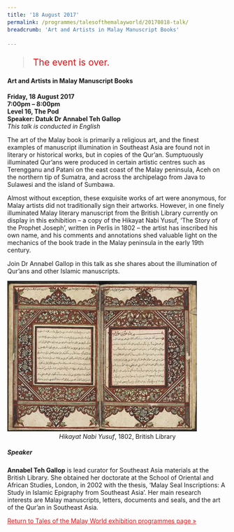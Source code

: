 ```yaml
---
title: '18 August 2017'
permalink: /programmes/talesofthemalayworld/20170818-talk/
breadcrumb: 'Art and Artists in Malay Manuscript Books'

---
```



<blockquote style="color: #E21216; font-size: 150%;">The event is over.</blockquote>

#### Art and Artists in Malay Manuscript Books

__Friday, 18 August 2017__<br>
__7:00pm – 8:00pm__<br>
__Level 16, The Pod__<br>
__Speaker: Datuk Dr Annabel Teh Gallop__<br>
_This talk is conducted in English_

The art of the Malay book is primarily a religious art, and the finest examples of manuscript illumination in Southeast Asia are found not in literary or historical works, but in copies of the Qur’an. Sumptuously illuminated Qur’ans were produced in certain artistic centres such as Terengganu and Patani on the east coast of the Malay peninsula, Aceh on the northern tip of Sumatra, and across the archipelago from Java to Sulawesi and the island of Sumbawa.

Almost without exception, these exquisite works of art were anonymous, for Malay artists did not traditionally sign their artworks. However, in one finely illuminated Malay literary manuscript from the British Library currently on display in this exhibition – a copy of the Hikayat Nabi Yusuf, ‘The Story of the Prophet Joseph’, written in Perlis in 1802 – the artist has inscribed his own name, and his comments and annotations shed valuable light on the mechanics of the book trade in the Malay peninsula in the early 19th century.

Join Dr Annabel Gallop in this talk as she shares about the illumination of Qur’ans and other Islamic manuscripts.

<img src="/images/event-images/tmw/TMW-old-001.jpg" alt="A picture of the Hikayat Nabi Yusuf, an illuminated manuscript." height="344" width="434">
<center><em>Hikayat Nabi Yusuf</em>, 1802, British Library</center>

##### Speaker
__Annabel Teh Gallop__ is lead curator for Southeast Asia materials at the British Library. She obtained her doctorate at the School of Oriental and African Studies, London, in 2002 with the thesis, ‘Malay Seal Inscriptions: A Study in Islamic Epigraphy from Southeast Asia’. Her main research interests are Malay manuscripts, letters, documents and seals, and the art of the Qur’an in Southeast Asia.

<a href="/exhibitions/past-exhibitions/talesofthemalayworld/programmes/" style="color:#E21216;">Return to Tales of the Malay World exhibition programmes page &#187;</a>
